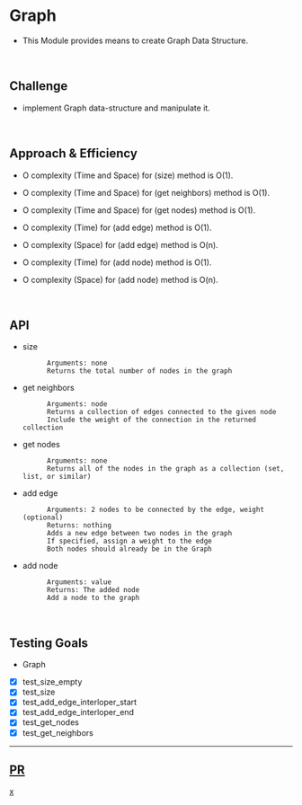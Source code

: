 # Graph

- This Module provides means to create Graph Data Structure.

<br>

## Challenge

- implement Graph data-structure and manipulate it.

<br>

## Approach & Efficiency

- O complexity (Time and Space) for (size) method is O(1).

- O complexity (Time and Space) for (get neighbors) method is O(1).

- O complexity (Time and Space) for (get nodes) method is O(1).

- O complexity (Time) for (add edge) method is O(1).
- O complexity (Space) for (add edge) method is O(n).

- O complexity (Time) for (add node) method is O(1).
- O complexity (Space) for (add node) method is O(n).


<br>

## API

- size

            Arguments: none
            Returns the total number of nodes in the graph


- get neighbors


            Arguments: node
            Returns a collection of edges connected to the given node
            Include the weight of the connection in the returned collection

- get nodes


            Arguments: none
            Returns all of the nodes in the graph as a collection (set, list, or similar)


- add edge


            Arguments: 2 nodes to be connected by the edge, weight (optional)
            Returns: nothing
            Adds a new edge between two nodes in the graph
            If specified, assign a weight to the edge
            Both nodes should already be in the Graph

- add node

            Arguments: value
            Returns: The added node
            Add a node to the graph


<br>

## Testing Goals

- Graph

- [x] test_size_empty
- [x] test_size
- [x] test_add_edge_interloper_start
- [X] test_add_edge_interloper_end
- [X] test_get_nodes
- [x] test_get_neighbors

---------------------------------------------------------------------------
## [PR](https://github.com/BasharTaamneh/data-structures-and-algorithms/pull/40)

[x](graph.excalidraw)
